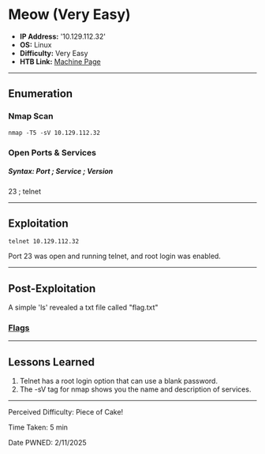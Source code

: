 # Meow (Very Easy)
- **IP Address:** '10.129.112.32'
- **OS:** Linux
- **Difficulty:** Very Easy
- **HTB Link:** [Machine Page](https://app.hackthebox.com/starting-point)

---

## Enumeration 

### Nmap Scan

```
nmap -T5 -sV 10.129.112.32
```

### Open Ports & Services
##### Syntax: Port ; Service ; Version

23 ; telnet

---

## Exploitation

```
telnet 10.129.112.32
```
Port 23 was open and running telnet, and root login was enabled.

---

## Post-Exploitation

A simple 'ls' revealed a txt file called "flag.txt"

### [Flags](https://github.com/tiankwock/htb-flags/blob/main/README.md#meow)

---

## Lessons Learned

1. Telnet has a root login option that can use a blank password.
2. The -sV tag for nmap shows you the name and description of services. 

---

Perceived Difficulty: Piece of Cake!  
 
Time Taken: 5 min

Date PWNED: 2/11/2025
